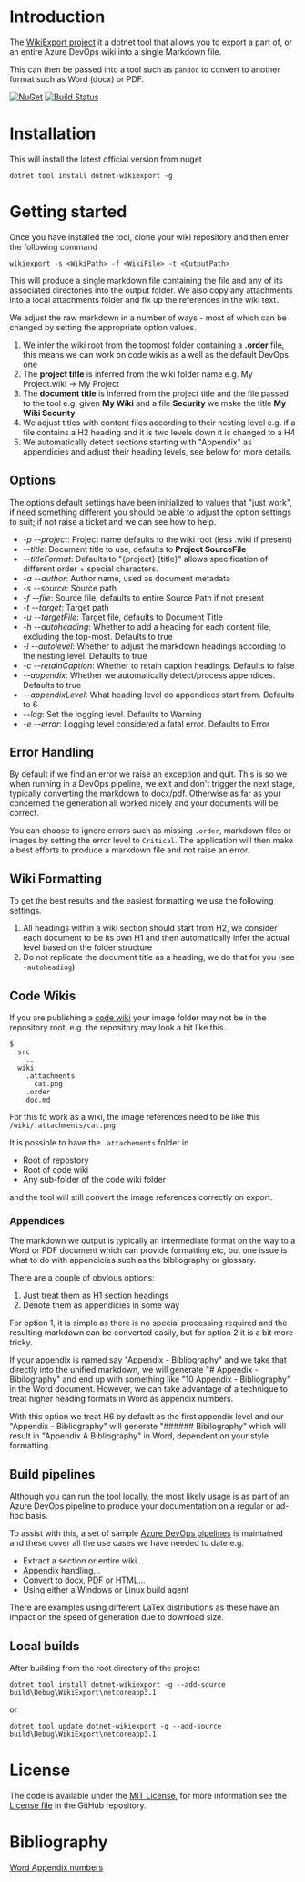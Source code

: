 # Introduction

The [WikiExport project](https://github.com/phatcher/wikiexport) it a dotnet tool that allows you to export a part of, or an entire Azure DevOps wiki into a single Markdown file.

This can then be passed into a tool such as `pandoc` to convert to another format such as Word (docx) or PDF.

[![NuGet](https://img.shields.io/nuget/v/dotnet-wikiexport.svg)](https://www.nuget.org/packages/dotnet-wikiexport/)
[![Build Status](https://dev.azure.com/paulhatcher/wikiexport/_apis/build/status/phatcher.wikiexport?repoName=phatcher%2Fwikiexport&branchName=main)](https://dev.azure.com/paulhatcher/wikiexport/_build/latest?definitionId=1&repoName=phatcher%2Fwikiexport&branchName=main)

# Installation

This will install the latest official version from nuget

`dotnet tool install dotnet-wikiexport -g`

# Getting started

Once you have installed the tool, clone your wiki repository and then enter the following command

`wikiexport -s <WikiPath> -f <WikiFile> -t <OutputPath>`

This will produce a single markdown file containing the file and any of its associated directories into the output folder. We also copy any attachments into a local attachments folder and fix up the references in the wiki text.

We adjust the raw markdown in a number of ways - most of which can be changed by setting the appropriate option values.

1. We infer the wiki root from the topmost folder containing a **.order** file, this means we can work on code wikis as a well as the default DevOps one
1. The **project title** is inferred from the wiki folder name e.g. My Project.wiki -> My Project
1. The **document title** is inferred from the project title and the file passed to the tool e.g. given **My Wiki** and a file **Security** we make the title **My Wiki Security**
1. We adjust titles with content files according to their nesting level e.g. if a file contains a H2 heading and it is two levels down it is changed to a H4
1. We automatically detect sections starting with "Appendix" as appendicies and adjust their heading levels, see below for more details.

## Options

The options default settings have been initialized to values that "just work", if need something different you should be able to adjust the option settings to suit; if not raise a ticket and we can see how to help.

* *-p* *--project*: Project name defaults to the wiki root (less .wiki if present)
* *--title*: Document title to use, defaults to **Project SourceFile**
* *--titleFormat*: Defaults to "{project} {title}" allows specification of different order + special characters.
* *-a* *--author*: Author name, used as document metadata
* *-s* *--source*: Source path
* *-f* *--file*: Source file, defaults to entire Source Path if not present
* *-t* *--target*: Target path
* *-u* *--targetFile*: Target file, defaults to Document Title
* *-h* *--autoheading*: Whether to add a heading for each content file, excluding the top-most. Defaults to true
* *-l* *--autolevel*: Whether to adjust the markdown headings according to the nesting level. Defaults to true
* *-c* *--retainCaption*: Whether to retain caption headings. Defaults to false
* *--appendix*: Whether we automatically detect/process appendices. Defaults to true
* *--appendixLevel*: What heading level do appendices start from. Defaults to 6
* *--log*: Set the logging level. Defaults to Warning
* *-e* *--error*: Logging level considered a fatal error. Defaults to Error

## Error Handling

By default if we find an error we raise an exception and quit. This is so we when running in a DevOps pipeline, we exit and don't trigger the next stage, typically converting the markdown to docx/pdf. Otherwise as far as your concerned the generation all worked nicely and your documents will be correct.

You can choose to ignore errors such as missing `.order`, markdown files or images by setting the error level to `Critical`. The application will then make a best efforts to produce a markdown file and not raise an error.

## Wiki Formatting

To get the best results and the easiest formatting we use the following settings.

1. All headings within a wiki section should start from H2, we consider each document to be its own H1 and then automatically infer the actual level based on the folder structure 
1. Do not replicate the document title as a heading, we do that for you (see `-autoheading`) 

## Code Wikis

If you are publishing a [code wiki](https://docs.microsoft.com/en-us/azure/devops/project/wiki/publish-repo-to-wiki?view=azure-devops&tabs=browser) your image folder may not be in the repository root, e.g. the repository may look a bit like this...

```
$
  src
    ...
  wiki
    .attachments
      cat.png
    .order
    doc.md
```
For this to work as a wiki, the image references need to be like this `/wiki/.attachments/cat.png` 

It is possible to have the `.attachements` folder in

* Root of repostory
* Root of code wiki
* Any sub-folder of the code wiki folder

and the tool will still convert the image references correctly on export. 

### Appendices

The markdown we output is typically an intermediate format on the way to a Word or PDF document which can provide formatting etc, but one issue is what to do with appendicies such as the bibliography or glossary.

There are a couple of obvious options:

1. Just treat them as H1 section headings
1. Denote them as appendicies in some way

For option 1, it is simple as there is no special processing required and the resulting markdown can be converted easily, but for option 2 it is a bit more tricky.

If your appendix is named say "Appendix - Bibliography" and we take that directly into the unified markdown, we will generate "# Appendix - Bibilography" and end up with something like "10 Appendix - Bibliography" in the Word document. However, we can take advantage of a technique to treat higher heading formats in Word as appendix numbers.

With this option we treat H6 by default as the first appendix level and our "Appendix - Bibliography" will generate "###### Bibilography" which will result in "Appendix A Bibliography" in Word, dependent on your style formatting.

## Build pipelines

Although you can run the tool locally, the most likely usage is as part of an Azure DevOps pipeline to produce your documentation on a regular or ad-hoc basis.

To assist with this, a set of sample [Azure DevOps pipelines](https://dev.azure.com/paulhatcher/wikiexport/_git/wikiexport.samples) is maintained and these cover all the use cases we have needed to date e.g.

* Extract a section or entire wiki...
* Appendix handling...
* Convert to docx, PDF or HTML...
* Using either a Windows or Linux build agent

There are examples using different LaTex distributions as these have an impact on the speed of generation due to download size.

## Local builds

After building from the root directory of the project 

`dotnet tool install dotnet-wikiexport -g --add-source build\Debug\WikiExport\netcoreapp3.1`

or 

`dotnet tool update dotnet-wikiexport -g --add-source build\Debug\WikiExport\netcoreapp3.1`


# License

The code is available under the [MIT License](http://en.wikipedia.org/wiki/MIT_License), for more information see the [License file][1] in the GitHub repository.

 [1]: https://github.com/phatcher/wikiexport/blob/main/License.md


# Bibliography

[Word Appendix numbers](https://shaunakelly.com/word/numbering/numberingappendixes.html)
